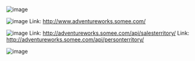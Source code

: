 ![image](https://github.com/GermanDelaCruzReyes/AdventureWorksApp/assets/119154642/d5be7969-e68d-41c3-9cb2-d1be2446105e)

![image](https://github.com/GermanDelaCruzReyes/AdventureWorksApp/assets/119154642/4e084c44-fc78-42c7-9cb3-93a92b521ba5)
Link: http://www.adventureworks.somee.com/

![image](https://github.com/GermanDelaCruzReyes/AdventureWorksApp/assets/119154642/17697fcb-65f5-42bc-a71c-14d2649bad11)
Link: http://adventureworks.somee.com/api/salesterritory/
Link: http://adventureworks.somee.com/api/personterritory/

![image](https://github.com/GermanDelaCruzReyes/AdventureWorksApp/assets/119154642/4f1ba4e3-c604-4e45-8379-d54fb3055f2a)


